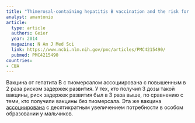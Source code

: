 ```yaml
---
title: "Thimerosal-containing hepatitis B vaccination and the risk for diagnosed specific delays in development in the United States: a case-control study in the vaccine safety datalink"
analyst: amantonio
article:
  type: article
  authors: Geier
  year: 2014
  magazine: N Am J Med Sci
  link: https://www.ncbi.nlm.nih.gov/pmc/articles/PMC4215490/
  pubmed: PMC4215490
countries:
- США
---
```


Вакцина от гепатита В с тиомерсалом ассоциирована с повышенным в 2 раза риском задержек развития. У тех, кто получил 3 дозы такой вакцины, риск задержек развития был в 3 раза выше, по сравнению с теми, кто получили вакцины без тиомерсала.
Эта же вакцина [ассоциирована](https://www.ncbi.nlm.nih.gov/pmc/articles/PMC5800222/) с десятикратным увеличением потребности в особом образовании у мальчиков.
